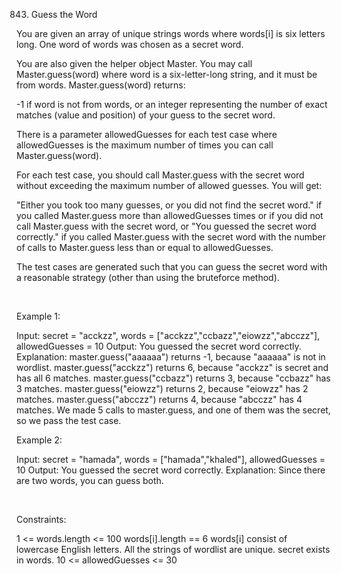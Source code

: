 843. Guess the Word

You are given an array of unique strings words where words[i] is six letters long. One word of words was chosen as a secret word.

You are also given the helper object Master. You may call Master.guess(word) where word is a six-letter-long string, and it must be from words. Master.guess(word) returns:

-1 if word is not from words, or
an integer representing the number of exact matches (value and position) of your guess to the secret word.

There is a parameter allowedGuesses for each test case where allowedGuesses is the maximum number of times you can call Master.guess(word).

For each test case, you should call Master.guess with the secret word without exceeding the maximum number of allowed guesses. You will get:

"Either you took too many guesses, or you did not find the secret word." if you called Master.guess more than allowedGuesses times or if you did not call Master.guess with the secret word, or
"You guessed the secret word correctly." if you called Master.guess with the secret word with the number of calls to Master.guess less than or equal to allowedGuesses.

The test cases are generated such that you can guess the secret word with a reasonable strategy (other than using the bruteforce method).

 

Example 1:

Input: secret = "acckzz", words = ["acckzz","ccbazz","eiowzz","abcczz"], allowedGuesses = 10
Output: You guessed the secret word correctly.
Explanation:
master.guess("aaaaaa") returns -1, because "aaaaaa" is not in wordlist.
master.guess("acckzz") returns 6, because "acckzz" is secret and has all 6 matches.
master.guess("ccbazz") returns 3, because "ccbazz" has 3 matches.
master.guess("eiowzz") returns 2, because "eiowzz" has 2 matches.
master.guess("abcczz") returns 4, because "abcczz" has 4 matches.
We made 5 calls to master.guess, and one of them was the secret, so we pass the test case.


Example 2:

Input: secret = "hamada", words = ["hamada","khaled"], allowedGuesses = 10
Output: You guessed the secret word correctly.
Explanation: Since there are two words, you can guess both.


 

Constraints:

1 <= words.length <= 100
words[i].length == 6
words[i] consist of lowercase English letters.
All the strings of wordlist are unique.
secret exists in words.
10 <= allowedGuesses <= 30
